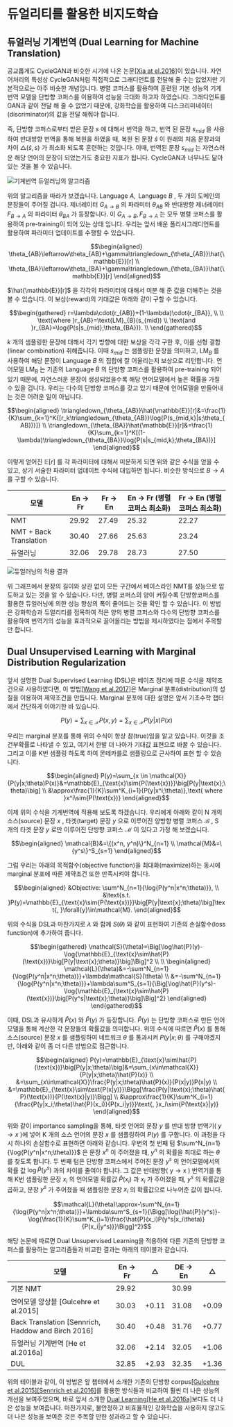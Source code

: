 # 듀얼리티를 활용한 비지도학습

## 듀얼러닝 기계번역 (Dual Learning for Machine Translation)
  
공교롭게도 CycleGAN과 비슷한 시기에 나온 논문[[Xia at el.2016]](https://arxiv.org/pdf/1611.00179.pdf)이 있습니다. 자연어처리의 특성상 CycleGAN처럼 직접적으로 그래디언트를 전달해 줄 수는 없었지만 기본적으로는 아주 비슷한 개념입니다. 병렬 코퍼스를 활용하여 훈련된 기본 성능의 기게 번역 모델을 단방향 코퍼스를 이용하여 성능을 극대화 하고자 하였습니다. 그래디언트를 GAN과 같이 전달 해 줄 수 없었기 때문에, 강화학습을 활용하여 디스크리미네이터(discriminator)의 값을 전달 해줘야 합니다.

즉, 단방향 코퍼스로부터 받은 문장 $s$ 에 대해서 번역을 하고, 번역 된 문장 $s_{mid}$ 을 사용하여 반대방향 번역을 통해 복원을 하였을 때, 복원 된 문장 $\hat{s}$ 이 원래의 처음 문장과의 차이 $\triangle(\hat{s}, s)$ 가 최소화 되도록 훈련하는 것입니다. 이때, 번역된 문장 $s_{mid}$ 는 자연스러운 해당 언어의 문장이 되었는가도 중요한 지표가 됩니다. CycleGAN과 너무나도 닮아있는 것을 볼 수 있습니다.

![기계번역 듀얼러닝의 알고리즘](../assets/rl-dual-learning-1.png)

위의 알고리즘을 따라가 보겠습니다. $\text{Language }A,\text{ Language }B$ , 두 개의 도메인의 문장들이 주어질 겁니다. 제너레이터 $G_{A \rightarrow B}$ 의 파라미터 $\theta_{AB}$ 와 반대방향 제너레이터 $F_{B \rightarrow A}$ 의 파라미터 $\theta_{BA}$ 가 등장합니다. 이 $G_{A \rightarrow B}, F_{B \rightarrow A}$ 는 모두 병렬 코퍼스를 활용하여 pre-training이 되어 있는 상태 입니다. 우리는 앞서 배운 폴리시그래디언트를 활용하여 파라미터 업데이트를 수행할 수 있습니다.

$$\begin{aligned}
\theta_{AB}\leftarrow\theta_{AB}+\gamma\triangledown_{\theta_{AB}}\hat{\mathbb{E}}[r] \\
\theta_{BA}\leftarrow\theta_{BA}+\gamma\triangledown_{\theta_{BA}}\hat{\mathbb{E}}[r]
\end{aligned}$$

 $\hat{\mathbb{E}}[r]$ 을 각각의 파라미터에 대해서 미분 해 준 값을 더해주는 것을 볼 수 있습니다. 이 보상(reward)의 기대값은 아래와 같이 구할 수 있습니다.

$$\begin{gathered}
r=\lambda\cdot{r_{AB}}+(1-\lambda)\cdot{r_{BA}}, \\
\\
\text{where }r_{AB}=\text{LM}_{B}(s_{mid}) \\
\text{and }r_{BA}=\log{P(s|s_{mid};\theta_{BA})}. \\
\end{gathered}$$

$k$ 개의 샘플링한 문장에 대해서 각기 방향에 대한 보상을 각각 구한 후, 이를 선형 결합(linear combination) 취해줍니다. 이때 $s_{mid}$ 는 샘플링한 문장을 의미하고, $\text{LM}_B$ 를 사용하여 해당 문장이 $\text{Language }B$ 의 집합에 잘 어울리는지 보상으로 리턴합니다. 언어모델 $\text{LM}_B$ 는 기존의 $\text{Language }B$ 의 단방향 코퍼스를 활용하여 pre-training 되어 있기 때문에, 자연스러운 문장이 생성되었을수록 해당 언어모델에서 높은 확률을 가질 수 있을 겁니다. 우리는 다수의 단방향 코퍼스를 갖고 있기 때문에 언어모델을 만들어내는 것은 어려운 일이 아닙니다.

$$\begin{aligned}
\triangledown_{\theta_{AB}}\hat{\mathbb{E}}[r]&=\frac{1}{K}\sum_{k=1}^K{[r_k\triangledown_{\theta_{AB}}\log{P(s_{mid,k}|s;\theta_{AB})}]} \\
\triangledown_{\theta_{BA}}\hat{\mathbb{E}}[r]&=\frac{1}{K}\sum_{k=1}^K[(1-\lambda)\triangledown_{\theta_{BA}}\log{P(s|s_{mid,k};\theta_{BA})}]
\end{aligned}$$

이렇게 얻어진 $\mathbb{E}[r]$ 를 각 파라미터에 대해서 미분하게 되면 위와 같은 수식을 얻을 수 있고, 상기 서술한 파라미터 업데이트 수식에 대입하면 됩니다. 비슷한 방식으로 $B \rightarrow A$ 를 구할 수 있습니다.

|모델|En $\rightarrow$ Fr|Fr $\rightarrow$ En|En $\rightarrow$ Fr (병렬코퍼스 최소화)|Fr $\rightarrow$ En (병렬코퍼스 최소화)|
|-|-|-|-|-|
|NMT|29.92|27.49|25.32|22.27|
|NMT + Back Translation|30.40|27.66|25.63|23.24|
|듀얼러닝|32.06|29.78|28.73|27.50|

<!--
![](../assets/rl-dual-learning-2.png)
-->

![듀얼러닝의 적용 결과](../assets/rl-dual-learning-3.png)

위 그래프에서 문장의 길이와 상관 없이 모든 구간에서 베이스라인 NMT를 성능으로 압도하고 있는 것을 알 수 있습니다. 다만, 병렬 코퍼스의 양이 커질수록 단방향코퍼스를 활용한 듀얼러닝에 의한 성능 향상의 폭이 줄어드는 것을 확인 할 수 있습니다. 이 방법은 강화학습과 듀얼리티를 접목하여 적은 양의 병렬 코퍼스와 다수의 단방향 코퍼스를 활용하여 번역기의 성능을 효과적으로 끌어올리는 방법을 제시하였다는 점에서 주목할 만 합니다.

## Dual Unsupervised Learning with Marginal Distribution Regularization

앞서 설명한 Dual Supervised Learning (DSL)은 베이즈 정리에 따른 수식을 제약조건으로 사용하였다면, 이 방법[[Wang et al.2017]](https://www.microsoft.com/en-us/research/wp-content/uploads/2017/11/17041-72820-1-SM.pdf)은 Marginal 분포(distribution)의 성질을 이용하여 제약조건을 만듭니다. <comment> Marginal 분포에 대한 설명은 앞서 기초수학 챕터에서 간단하게 이야기한 바 있습니다. </comment>

$$P(y)=\sum_{x \in \mathcal{X}}{P(x,y)}=\sum_{x \in \mathcal{X}}{P(y|x)P(x)}$$

우리는 marginal 분포를 통해 위의 수식이 항상 참(true)임을 알고 있습니다. 이것을 조건부확률로 나타낼 수 있고, 여기서 한발 더 나아가 기대값 표현으로 바꿀 수 있습니다. 그리고 이를 K번 샘플링 하도록 하여 몬테카를로 샘플링으로 근사하여 표현 할 수 있습니다.

$$\begin{aligned}
P(y)=\sum_{x \in \mathcal{X}}{P(y|x;\theta)P(x)}&=\mathbb{E}_{\text{x}\sim{P(\text{x})}}\big[P(y|\text{x};\theta)\big] \\
&\approx\frac{1}{K}\sum^K_{i=1}{P(y|x^i;\theta)},\text{ where }x^i\sim{P(\text{x})}
\end{aligned}$$

이제 위의 수식을 기계번역에 적용해 보도록 하겠습니다. 우리에게 아래와 같이 N 개의 소스(source) 문장 $x$ , 타겟(target) 문장 $y$ 으로 이루어진 양방향 병렬 코퍼스 $\mathcal{B}$ , S 개의 타겟 문장 $y$ 로만 이루어진 단방향 코퍼스 $\mathcal{M}$ 이 있다고 가정 해 보겠습니다.

$$\begin{aligned}
\mathcal{B}&=\{(x^n, y^n)\}^N_{n=1} \\
\mathcal{M}&=\{y^s\}^S_{s=1}
\end{aligned}$$

그럼 우리는 아래의 목적함수(objective function)을 최대화(maximize)하는 동시에 marginal 분포에 따른 제약조건 또한 만족시켜야 합니다.

$$\begin{aligned}
&Objective: \sum^N_{n=1}{\log{P(y^n|x^n;\theta)}}, \\
&\text{s.t. }P(y)=\mathbb{E}_{\text{x}\sim{P(\text{x})}}\big[P(y|\text{x};\theta)\big]\text{, }\forall{y}\in\mathcal{M}.
\end{aligned}$$

위의 수식을 DSL과 마찬가지로 $\lambda$ 와 함께 $S(\theta)$ 와 같이 표현하여 기존의 손실함수(loss function)에 추가하여 줍니다.

$$\begin{gathered}
\mathcal{S}(\theta)=\Big[\log\hat{P}(y)-\log{\mathbb{E}_{\text{x}\sim\hat{P}(\text{x})}\big[P(y|\text{x};\theta)}\big]\Big]^2 \\
\\
\begin{aligned}
\mathcal{L}(\theta)&=-\sum^N_{n=1}{\log{P(y^n|x^n;\theta)}}+\lambda\mathcal{S}(\theta) \\
&=-\sum^N_{n=1}{\log{P(y^n|x^n;\theta)}}+\lambda\sum^S_{s=1}{\Big[\log\hat{P}(y^s)-\log{\mathbb{E}_{\text{x}\sim\hat{P}(\text{x})}\big[P(y^s|\text{x};\theta)}\big]\Big]^2}
\end{aligned}
\end{gathered}$$

이때, DSL과 유사하게 $\hat{P}(x)$ 와 $\hat{P}(y)$ 가 등장합니다. $\hat{P}(y)$ 는 단방향 코퍼스로 만든 언어모델을 통해 계산한 각 문장들의 확률값을 의미합니다. 위의 수식에 따르면 $\hat{P}(x)$ 를 통해 소스(source) 문장 $x$ 를 샘플링하여 네트워크 $\theta$ 를 통과시켜 $P(y|x;\theta)$ 를 구해야겠지만, 아래와 같이 좀 더 다른 방법으로 접근합니다.

$$\begin{aligned}
P(y)=\mathbb{E}_{\text{x}\sim\hat{P}(\text{x})}\big[P(y|x;\theta)\big]&=\sum_{x\in\mathcal{X}}{P(y|x;\theta)\hat{P}(x)} \\
&=\sum_{x\in\mathcal{X}}\frac{P(y|x;\theta)\hat{P}(x)}{P(x|y)}P(x|y) \\
&=\mathbb{E}_{\text{x}\sim\text{P(x|y)}}\Bigg[\frac{P(y|\text{x};\theta)\hat{P}(\text{x})}{P(\text{x}|y)}\Bigg] \\
&\approx\frac{1}{K}\sum^K_{i=1}{\frac{P(y|x_i;\theta)\hat{P}(x_i)}{P(x_i|y)}}\text{, }x_i\sim{P(\text{x}|y)}
\end{aligned}$$

위와 같이 importance sampling을 통해, 타겟 언어의 문장 $y$ 를 반대 방향 번역기( $y\rightarrow{x}$ )에 넣어 K 개의 소스 언어의 문장 $x$ 를 샘플링하여 $P(y)$ 를 구합니다. 이 과정을 다시 하나의 손실함수로 표현하면 아래와 같습니다. 우변의 첫 번째 텀 $\sum^N_{n=1}{\log{P(y^n|x^n;\theta)}}$ 은 문장 $x^n$ 이 주어졌을 때, $y^n$ 의 확률을 최대로 하는 $\theta$ 를 찾도록 합니다. 두 번째 텀은 단방향 코퍼스에서 주어진 문장 $y^s$ 의 언어모델에서의 확률 값 $\log{\hat{P}(y^s)}$ 과의 차이를 줄여야 합니다. 그 값은 반대방향( $\text{y}\rightarrow\text{x}$ ) 번역기를 통해 K번 샘플링한 문장 $x_i$ 의 언어모델 확률값 $\hat{P}(x_i)$ 과 $x_i$ 가 주어졌을 때, $y^s$ 의 확률값을 곱하고, 문장 $y^s$ 가 주어졌을 때 샘플링한 문장 $x_i$ 의 확률값으로 나누어준 값이 됩니다.

$$\mathcal{L}(\theta)\approx-\sum^N_{n=1}{\log{P(y^n|x^n;\theta)}}+\lambda\sum^S_{s=1}{\Bigg[\log{\hat{P}(y^s)}-\log{\frac{1}{K}\sum^K_{i=1}\frac{\hat{P}(x_i)P(y^s|x_i\theta)}{P(x_i|y^s)}}\Bigg]^2}$$

해당 논문에 따르면 Dual Unsupervised Learning을 적용하여 다른 기존의 단방향 코퍼스를 활용하는 알고리즘들과 비교한 결과는 아래의 테이블과 같습니다.

|모델|En $\rightarrow$ Fr| $\triangle$ |DE $\rightarrow$ En| $\triangle$ |
|-|-|-|-|-|
|기본 NMT|29.92||30.99||
|언어모델 앙상블 [Gulcehre et al.2015]|30.03|+0.11|31.08|+0.09|
|Back Translation [Sennrich, Haddow and Birch 2016]|30.40|+0.48|31.76|+0.77|
|듀얼러닝 기계번역 [He et al.2016a]|32.06|+2.14|32.05|+1.06|
|DUL|32.85|+2.93|32.35|+1.36|

<!--
![](../assets/duality-dul-eval.png)
-->

위의 테이블과 같이, 이 방법은 앞 챕터에서 소개한 기존의 단방향 corpus[[Gulcehre et al.2015]](https://arxiv.org/abs/1503.03535)[[Sennrich et al.2016]](https://arxiv.org/abs/1511.06709)를 활용한 방식들과 비교하여 훨씬 더 나은 성능의 개선을 보여주었으며, 바로 앞서 소개한 [Dual Learning[He et al.2016a]](https://arxiv.org/pdf/1611.00179.pdf)보다도 더 나은 성능을 보여줍니다. 마찬가지로, 불안정하고 비효율적인 강화학습을 사용하지 않고도 더 나은 성능을 보여준 것은 주목할 만한 성과라고 할 수 있습니다.

<!--
### 쉬어가기: 임포턴스 샘플링 (Importance Sampling)

Importance 샘플링은 기존의 샘플링하던 분포가 아닌 다른 분포에서 샘플링을 하는 것을 이릅니다. 따라서 윗변과 아랫변에 샘플링하고자 하는 분포 q를 곱해주게 됩니다.

$$\begin{gathered}
\begin{aligned}
\mathbb{E}_{\text{x}\sim{p(\text{x})}}\big[f(\text{x})\big]&=\int_{x}{f(x)p(x)}{dx} \\
&=\int_{x}{\Big( f(x)\frac{p(x)}{q(x)}\Big)\cdot{q(x)}}{dx} \\
&=\mathbb{E}_{\text{x}\sim{q(\text{x})}}\Big[f(\text{x})\frac{p(\text{x})}{q(\text{x})}\Big],
\end{aligned} \\
\forall{q}\text{ (pdf) s.t. }q(x)=0\implies{p(x)=0} \\
\\
w(x)=\frac{p(x)}{q(x)} \\
\begin{aligned}
\mathbb{E}_{\text{x}\sim{q(\text{x})}}\Big[f(\text{x})\frac{p(\text{x})}{q(\text{x})}\Big]&\approx\frac{1}{k}\sum_{i=1}^{k}{f(x_i)\frac{p(x_i)}{q(x_i)}} \\
&=\frac{1}{k}\sum_{i=1}^{k}{f(x_i)w(x_i)} \\
\end{aligned} \\
\text{where }x_i\sim{q(\text{x})}.
\end{gathered}$$
-->
